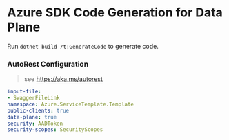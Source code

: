 # Azure SDK Code Generation for Data Plane

Run `dotnet build /t:GenerateCode` to generate code.

### AutoRest Configuration
> see https://aka.ms/autorest

``` yaml
input-file:
- SwaggerFileLink
namespace: Azure.ServiceTemplate.Template
public-clients: true
data-plane: true
security: AADToken
security-scopes: SecurityScopes
```
